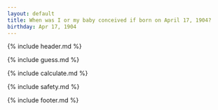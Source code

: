 ```yaml
---
layout: default
title: When was I or my baby conceived if born on April 17, 1904?
birthday: Apr 17, 1904
---
```


{% include header.md %}

{% include guess.md %}

{% include calculate.md %}

{% include safety.md %}

{% include footer.md %}



